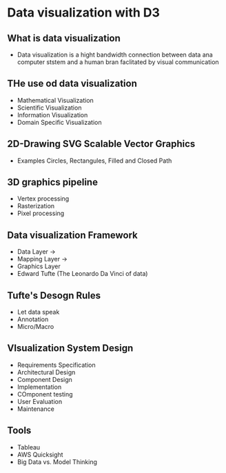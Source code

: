 # Data visualization with D3

## What is data visualization
* Data visualization is a hight bandwidth connection between data ana computer ststem and a human bran faclitated by visual communication

## THe use od data visualization
* Mathematical Visualization
* Scientific Visualization
* Information Visualization
* Domain Specific Visualization

## 2D-Drawing SVG Scalable Vector Graphics
* Examples Circles, Rectangules, Filled and Closed Path

## 3D graphics pipeline
* Vertex processing
* Rasterization
* Pixel processing

## Data visualization Framework
* Data Layer ->
* Mapping Layer ->
* Graphics Layer
* Edward Tufte (The Leonardo Da Vinci of data)

## Tufte's Desogn Rules
* Let data speak
* Annotation
* Micro/Macro

## VIsualization System Design
* Requirements Specification
* Architectural Design
* Component Design
* Implementation
* COmponent testing
* User Evaluation
* Maintenance

## Tools
* Tableau
* AWS Quicksight
* Big Data vs. Model Thinking